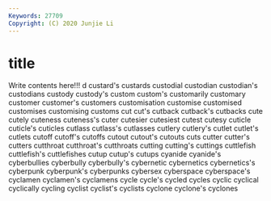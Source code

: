 ```yaml
---
Keywords: 27709
Copyright: (C) 2020 Junjie Li
---
```


# title

Write contents here!!!
d 
custard's 
custards 
custodial 
custodian
custodian's 
custodians 
custody 
custody's 
custom 
custom's 
customarily 
customary 
customer 
customer's
customers 
customisation 
customise 
customised 
customises 
customising 
customs 
cut 
cut's 
cutback
cutback's 
cutbacks 
cute 
cutely 
cuteness 
cuteness's 
cuter 
cutesier 
cutesiest 
cutest
cutesy 
cuticle 
cuticle's 
cuticles 
cutlass 
cutlass's 
cutlasses 
cutlery 
cutlery's 
cutlet
cutlet's 
cutlets 
cutoff 
cutoff's 
cutoffs 
cutout 
cutout's 
cutouts 
cuts 
cutter
cutter's 
cutters 
cutthroat 
cutthroat's 
cutthroats 
cutting 
cutting's 
cuttings 
cuttlefish 
cuttlefish's
cuttlefishes 
cutup 
cutup's 
cutups 
cyanide 
cyanide's 
cyberbullies 
cyberbully 
cyberbully's 
cybernetic
cybernetics 
cybernetics's 
cyberpunk 
cyberpunk's 
cyberpunks 
cybersex 
cyberspace 
cyberspace's 
cyclamen 
cyclamen's
cyclamens 
cycle 
cycle's 
cycled 
cycles 
cyclic 
cyclical 
cyclically 
cycling 
cyclist
cyclist's 
cyclists 
cyclone 
cyclone's 
cyclones 
